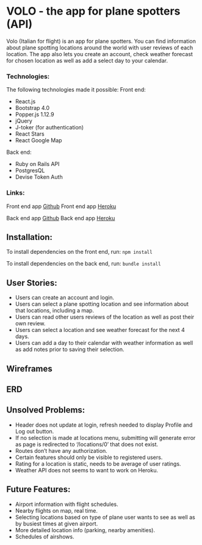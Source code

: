 # VOLO - the app for plane spotters (API)

Volo (Italian for flight) is an app for plane spotters. You can find information about plane spotting locations around the world with user reviews of each location. The app also lets you create an account, check weather forecast for chosen location as well as add a select day to your calendar. 

### Technologies:
The following technologies made it possible:
Front end:
- React.js
- Bootstrap 4.0
- Popper.js 1.12.9 
- jQuery
- J-toker (for authentication)
- React Stars 
- React Google Map

Back end:
- Ruby on Rails API
- PostgresQL
- Devise Token Auth

### Links:

Front end app [Github](https://github.com/levatech007/volo-react-app)
Front end app [Heroku](https://volo-app.herokuapp.com)

Back end app [Github](https://github.com/levatech007/volo_rails_api)
Back end app [Heroku](https://volo-rails-api.herokuapp.com)

## Installation:

To install dependencies on the front end, run:
`npm install`

To install dependencies on the back end, run:
`bundle install`

## User Stories: 
- Users can create an account and login.
- Users can select a plane spotting location and see information about that locations, including a map. 
- Users can read other users reviews of the location as well as post their own review. 
- Users can select a location and see weather forecast for the next 4 days.
- Users can add a day to their calendar with weather information as well as add notes prior to saving their selection.

## Wireframes

## ERD

## Unsolved Problems: 
- Header does not update at login, refresh needed to display Profile and Log out button.
- If no selection is made at locations menu, submitting will generate error as page is redirected to ‘/locations/0’ that does not exist. 
- Routes don’t have any authorization. 
- Certain features should only be visible to registered users.
- Rating for a location is static, needs to be average of user ratings.
- Weather API does not seems to want to work on Heroku.

## Future Features:
- Airport information with flight schedules.
- Nearby flights on map, real time.
- Selecting locations based on type of plane user wants to see as well as by busiest times at given airport.
- More detailed location info (parking, nearby amenities).
- Schedules of airshows.
